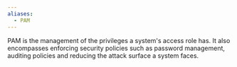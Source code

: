 ```yaml
---
aliases:
  - PAM
---
```

PAM is the management of the privileges a system's access role has. It also encompasses enforcing security policies such as password management, auditing policies and reducing the attack surface a system faces.
